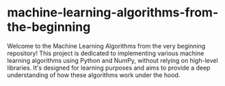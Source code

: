 # machine-learning-algorithms-from-the-beginning
Welcome to the Machine Learning Algorithms from the very beginning repository! This project is dedicated to implementing various machine learning algorithms using Python and NumPy, without relying on high-level libraries. It's designed for learning purposes and aims to provide a deep understanding of how these algorithms work under the hood.
